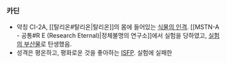 ### 카딘
- 약칭 CI-2A, [[탈리온#탈리온|탈리온]]의 몸에 들어있는 [식물의 인격](https://namu.wiki/w/%EB%B9%84%EC%9D%B8%EA%B0%84%20%EC%9D%B8%EA%B2%A9%EC%B2%B4). [[MSTN-A - 공통#R E (Research Eternal)|정체불명의 연구소]]에서 실험을 당하였고, [실험의 부산물](https://namu.wiki/w/%EC%B6%9C%EC%83%9D%EC%9D%98%20%EB%B9%84%EB%B0%80)로 탄생했음.
- 성격은 평온하고, 평화로운 것을 좋아하는 [ISFP](https://namu.wiki/w/ISFP). 실험에 실패한 